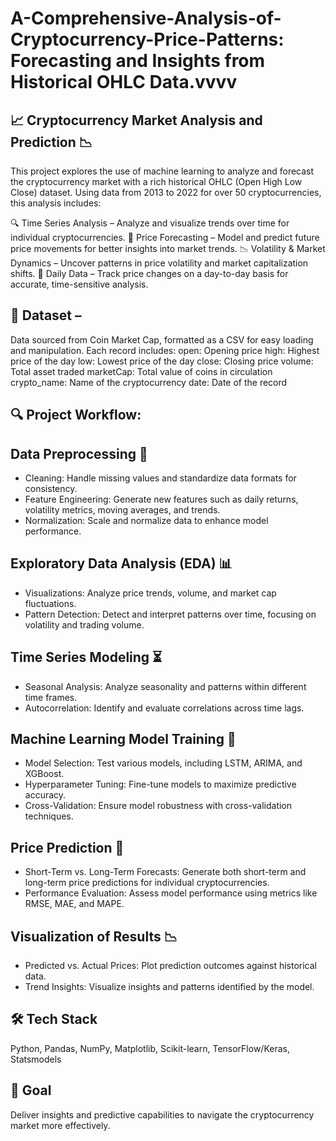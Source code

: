 # A-Comprehensive-Analysis-of-Cryptocurrency-Price-Patterns: Forecasting and Insights from Historical OHLC Data.vvvv

## 📈 Cryptocurrency Market Analysis and Prediction 📉
This project explores the use of machine learning to analyze and forecast the cryptocurrency market with a rich historical OHLC (Open High Low Close) dataset. Using data from 2013 to 2022 for over 50 cryptocurrencies, this analysis includes:

🔍 Time Series Analysis – Analyze and visualize trends over time for individual cryptocurrencies.
🔮 Price Forecasting – Model and predict future price movements for better insights into market trends.
📉 Volatility & Market Dynamics – Uncover patterns in price volatility and market capitalization shifts.
📅 Daily Data – Track price changes on a day-to-day basis for accurate, time-sensitive analysis.

## 📂 Dataset – 
Data sourced from Coin Market Cap, formatted as a CSV for easy loading and manipulation. Each record includes:
open: Opening price
high: Highest price of the day
low: Lowest price of the day
close: Closing price
volume: Total asset traded
marketCap: Total value of coins in circulation
crypto_name: Name of the cryptocurrency
date: Date of the record

## 🔍 Project Workflow:
## Data Preprocessing 🧹
- Cleaning: Handle missing values and standardize data formats for consistency.
- Feature Engineering: Generate new features such as daily returns, volatility metrics, moving averages, and trends.
- Normalization: Scale and normalize data to enhance model performance.

## Exploratory Data Analysis (EDA) 📊
- Visualizations: Analyze price trends, volume, and market cap fluctuations.
- Pattern Detection: Detect and interpret patterns over time, focusing on volatility and trading volume.

## Time Series Modeling ⏳
- Seasonal Analysis: Analyze seasonality and patterns within different time frames.
- Autocorrelation: Identify and evaluate correlations across time lags.

## Machine Learning Model Training 🤖
- Model Selection: Test various models, including LSTM, ARIMA, and XGBoost.
- Hyperparameter Tuning: Fine-tune models to maximize predictive accuracy.
- Cross-Validation: Ensure model robustness with cross-validation techniques.

## Price Prediction 🔮
- Short-Term vs. Long-Term Forecasts: Generate both short-term and long-term price predictions for individual cryptocurrencies.
- Performance Evaluation: Assess model performance using metrics like RMSE, MAE, and MAPE.

## Visualization of Results 📉
- Predicted vs. Actual Prices: Plot prediction outcomes against historical data.
- Trend Insights: Visualize insights and patterns identified by the model.

## 🛠️ Tech Stack
Python, Pandas, NumPy, Matplotlib, Scikit-learn, TensorFlow/Keras, Statsmodels

## 🚀 Goal
Deliver insights and predictive capabilities to navigate the cryptocurrency market more effectively.
